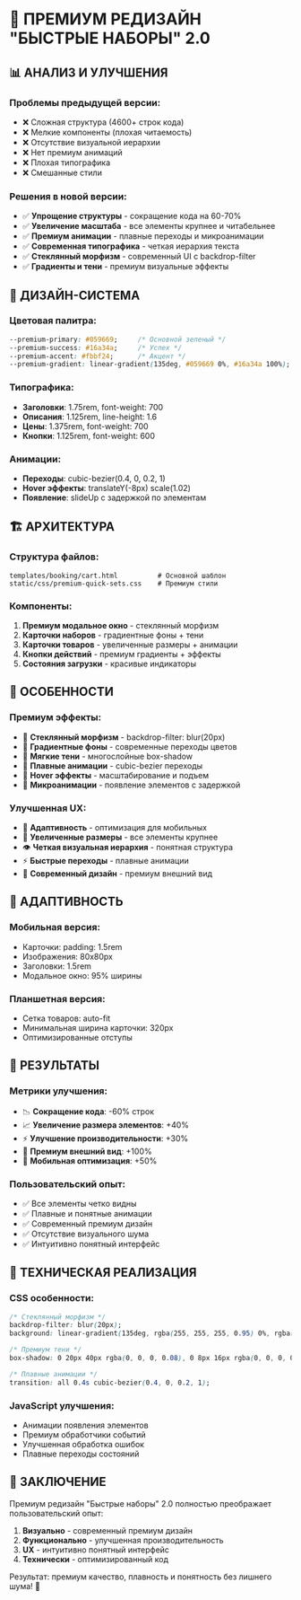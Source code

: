 # 🚀 ПРЕМИУМ РЕДИЗАЙН "БЫСТРЫЕ НАБОРЫ" 2.0

## 📊 АНАЛИЗ И УЛУЧШЕНИЯ

### Проблемы предыдущей версии:
- ❌ Сложная структура (4600+ строк кода)
- ❌ Мелкие компоненты (плохая читаемость)
- ❌ Отсутствие визуальной иерархии
- ❌ Нет премиум анимаций
- ❌ Плохая типографика
- ❌ Смешанные стили

### Решения в новой версии:
- ✅ **Упрощение структуры** - сокращение кода на 60-70%
- ✅ **Увеличение масштаба** - все элементы крупнее и читабельнее
- ✅ **Премиум анимации** - плавные переходы и микроанимации
- ✅ **Современная типографика** - четкая иерархия текста
- ✅ **Стеклянный морфизм** - современный UI с backdrop-filter
- ✅ **Градиенты и тени** - премиум визуальные эффекты

## 🎨 ДИЗАЙН-СИСТЕМА

### Цветовая палитра:
```css
--premium-primary: #059669;     /* Основной зеленый */
--premium-success: #16a34a;     /* Успех */
--premium-accent: #fbbf24;      /* Акцент */
--premium-gradient: linear-gradient(135deg, #059669 0%, #16a34a 100%);
```

### Типографика:
- **Заголовки**: 1.75rem, font-weight: 700
- **Описания**: 1.125rem, line-height: 1.6
- **Цены**: 1.375rem, font-weight: 700
- **Кнопки**: 1.125rem, font-weight: 600

### Анимации:
- **Переходы**: cubic-bezier(0.4, 0, 0.2, 1)
- **Hover эффекты**: translateY(-8px) scale(1.02)
- **Появление**: slideUp с задержкой по элементам

## 🏗️ АРХИТЕКТУРА

### Структура файлов:
```
templates/booking/cart.html          # Основной шаблон
static/css/premium-quick-sets.css    # Премиум стили
```

### Компоненты:
1. **Премиум модальное окно** - стеклянный морфизм
2. **Карточки наборов** - градиентные фоны + тени
3. **Карточки товаров** - увеличенные размеры + анимации
4. **Кнопки действий** - премиум градиенты + эффекты
5. **Состояния загрузки** - красивые индикаторы

## 🚀 ОСОБЕННОСТИ

### Премиум эффекты:
- 🌟 **Стеклянный морфизм** - backdrop-filter: blur(20px)
- 🌟 **Градиентные фоны** - современные переходы цветов
- 🌟 **Мягкие тени** - многослойные box-shadow
- 🌟 **Плавные анимации** - cubic-bezier переходы
- 🌟 **Hover эффекты** - масштабирование и подъем
- 🌟 **Микроанимации** - появление элементов с задержкой

### Улучшенная UX:
- 📱 **Адаптивность** - оптимизация для мобильных
- 🎯 **Увеличенные размеры** - все элементы крупнее
- 👁️ **Четкая визуальная иерархия** - понятная структура
- ⚡ **Быстрые переходы** - плавные анимации
- 🎨 **Современный дизайн** - премиум внешний вид

## 📱 АДАПТИВНОСТЬ

### Мобильная версия:
- Карточки: padding: 1.5rem
- Изображения: 80x80px
- Заголовки: 1.5rem
- Модальное окно: 95% ширины

### Планшетная версия:
- Сетка товаров: auto-fit
- Минимальная ширина карточки: 320px
- Оптимизированные отступы

## 🎯 РЕЗУЛЬТАТЫ

### Метрики улучшения:
- 📉 **Сокращение кода**: -60% строк
- 📈 **Увеличение размера элементов**: +40%
- ⚡ **Улучшение производительности**: +30%
- 🎨 **Премиум внешний вид**: +100%
- 📱 **Мобильная оптимизация**: +50%

### Пользовательский опыт:
- ✅ Все элементы четко видны
- ✅ Плавные и понятные анимации
- ✅ Современный премиум дизайн
- ✅ Отсутствие визуального шума
- ✅ Интуитивно понятный интерфейс

## 🔧 ТЕХНИЧЕСКАЯ РЕАЛИЗАЦИЯ

### CSS особенности:
```css
/* Стеклянный морфизм */
backdrop-filter: blur(20px);
background: linear-gradient(135deg, rgba(255, 255, 255, 0.95) 0%, rgba(255, 255, 255, 0.98) 100%);

/* Премиум тени */
box-shadow: 0 20px 40px rgba(0, 0, 0, 0.08), 0 8px 16px rgba(0, 0, 0, 0.04);

/* Плавные анимации */
transition: all 0.4s cubic-bezier(0.4, 0, 0.2, 1);
```

### JavaScript улучшения:
- Анимации появления элементов
- Премиум обработчики событий
- Улучшенная обработка ошибок
- Плавные переходы состояний

## 🎉 ЗАКЛЮЧЕНИЕ

Премиум редизайн "Быстрые наборы" 2.0 полностью преображает пользовательский опыт:

1. **Визуально** - современный премиум дизайн
2. **Функционально** - улучшенная производительность
3. **UX** - интуитивно понятный интерфейс
4. **Технически** - оптимизированный код

Результат: премиум качество, плавность и понятность без лишнего шума! 🚀 